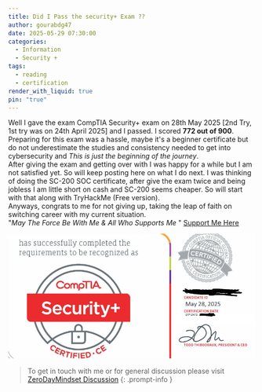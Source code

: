 ```yaml
---
title: Did I Pass the security+ Exam ??
author: gourabdg47
date: 2025-05-29 07:30:00
categories:
  - Information
  - Security +
tags:
  - reading
  - certification
render_with_liquid: true
pin: "true"
---
```


Well I gave the exam CompTIA Security+ exam on 28th May 2025 [2nd Try, 1st try was on 24th April 2025] and I passed. I scored **772 out of 900**.
Preparing for this exam was a hassle, maybe it's a beginner certificate but do not underestimate the studies and consistency needed to get into cybersecurity and *This is just the beginning of the journey*. <br>
After giving the exam and getting over with I was happy for a while but I am not satisfied yet. So will keep posting here on what I do next. I was thinking of doing the SC-200 SOC certificate, after give the exam twice and being jobless I am little short on cash and SC-200 seems cheaper. So will start with that along with TryHackMe (Free version). <br>
Anyways, congrats to me for not giving up, taking the leap of faith on switching career with my current situation. <br>
"*May The Force Be With Me & All Who Supports Me* " [Support Me Here](https://buymeacoffee.com/gourabdg)


![Alt text for your image](assets\images\sec_cert.png "Optional title for your image")



> To get in touch with me or for general discussion please visit [ZeroDayMindset Discussion](https://github.com/orgs/X3N0-G0D/discussions) 
{: .prompt-info }